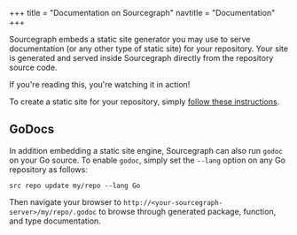 +++
title = "Documentation on Sourcegraph"
navtitle = "Documentation"
+++

Sourcegraph embeds a static site generator you may use to serve documentation
(or any other type of static site) for your repository. Your site is generated and
served inside Sourcegraph directly from the repository source code.

If you're reading this, you're watching it in action!

To create a static site for your repository, simply
[follow these instructions](https://src.sourcegraph.com/sourcegraph/.tree/platform/apps/docs).

## GoDocs

In addition embedding a static site engine, Sourcegraph can also run `godoc` on your
Go source. To enable `godoc`, simply set the `--lang` option on any Go repository as follows:

```
src repo update my/repo --lang Go
```

Then navigate your browser to `http://<your-sourcegraph-server>/my/repo/.godoc` to
browse through generated package, function, and type documentation.
